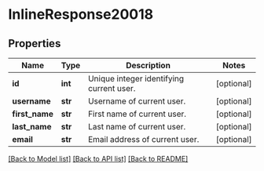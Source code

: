 # InlineResponse20018

## Properties
Name | Type | Description | Notes
------------ | ------------- | ------------- | -------------
**id** | **int** | Unique integer identifying current user. | [optional] 
**username** | **str** | Username of current user. | [optional] 
**first_name** | **str** | First name of current user. | [optional] 
**last_name** | **str** | Last name of current user. | [optional] 
**email** | **str** | Email address of current user. | [optional] 

[[Back to Model list]](../README.md#documentation-for-models) [[Back to API list]](../README.md#documentation-for-api-endpoints) [[Back to README]](../README.md)

